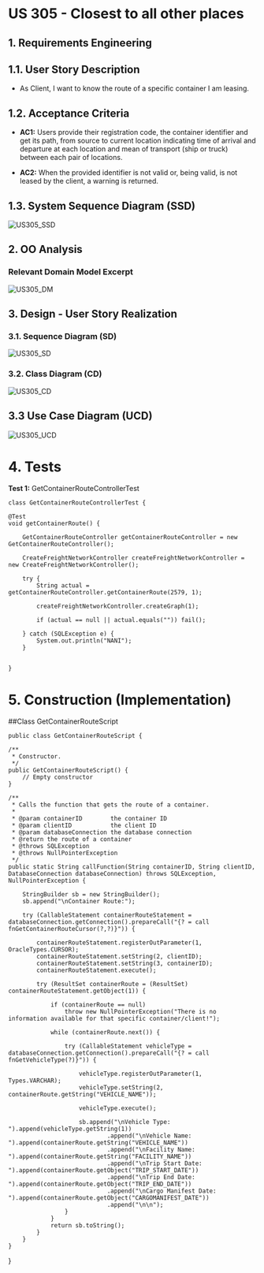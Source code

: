 # US 305 - Closest to all other places

## 1. Requirements Engineering

## 1.1. User Story Description

* As Client, I want to know the route of a specific container I am leasing.


## 1.2. Acceptance Criteria

* **AC1:** Users provide their registration code, the container identifier and get its
  path, from source to current location indicating time of arrival and
  departure at each location and mean of transport (ship or truck) between
  each pair of locations.
  
* **AC2:** When the provided identifier is not valid or, being valid, is not leased by
  the client, a warning is returned.

## 1.3. System Sequence Diagram (SSD)

![US305_SSD](US305_SSD.svg)

## 2. OO Analysis

### Relevant Domain Model Excerpt

![US305_DM](US305_DM.svg)

## 3. Design - User Story Realization

### 3.1. Sequence Diagram (SD)

![US305_SD](US305_SD.svg)

### 3.2. Class Diagram (CD)

![US305_CD](US305_CD.svg)

## 3.3 Use Case Diagram (UCD)

![US305_UCD](US305_UCD.svg)

# 4. Tests

**Test 1:** GetContainerRouteControllerTest

    class GetContainerRouteControllerTest {

    @Test
    void getContainerRoute() {

        GetContainerRouteController getContainerRouteController = new GetContainerRouteController();

        CreateFreightNetworkController createFreightNetworkController = new CreateFreightNetworkController();

        try {
            String actual = getContainerRouteController.getContainerRoute(2579, 1);

            createFreightNetworkController.createGraph(1);

            if (actual == null || actual.equals("")) fail();

        } catch (SQLException e) {
            System.out.println("NANI");
        }


    }

# 5. Construction (Implementation)



##Class GetContainerRouteScript

    public class GetContainerRouteScript {

    /**
     * Constructor.
     */
    public GetContainerRouteScript() {
        // Empty constructor
    }

    /**
     * Calls the function that gets the route of a container.
     *
     * @param containerID        the container ID
     * @param clientID           the client ID
     * @param databaseConnection the database connection
     * @return the route of a container
     * @throws SQLException
     * @throws NullPointerException
     */
    public static String callFunction(String containerID, String clientID, DatabaseConnection databaseConnection) throws SQLException, NullPointerException {

        StringBuilder sb = new StringBuilder();
        sb.append("\nContainer Route:");

        try (CallableStatement containerRouteStatement = databaseConnection.getConnection().prepareCall("{? = call fnGetContainerRouteCursor(?,?)}")) {

            containerRouteStatement.registerOutParameter(1, OracleTypes.CURSOR);
            containerRouteStatement.setString(2, clientID);
            containerRouteStatement.setString(3, containerID);
            containerRouteStatement.execute();

            try (ResultSet containerRoute = (ResultSet) containerRouteStatement.getObject(1)) {

                if (containerRoute == null)
                    throw new NullPointerException("There is no information available for that specific container/client!");

                while (containerRoute.next()) {

                    try (CallableStatement vehicleType = databaseConnection.getConnection().prepareCall("{? = call fnGetVehicleType(?)}")) {

                        vehicleType.registerOutParameter(1, Types.VARCHAR);
                        vehicleType.setString(2, containerRoute.getString("VEHICLE_NAME"));

                        vehicleType.execute();

                        sb.append("\nVehicle Type: ").append(vehicleType.getString(1))
                                .append("\nVehicle Name: ").append(containerRoute.getString("VEHICLE_NAME"))
                                .append("\nFacility Name: ").append(containerRoute.getString("FACILITY_NAME"))
                                .append("\nTrip Start Date: ").append(containerRoute.getObject("TRIP_START_DATE"))
                                .append("\nTrip End Date: ").append(containerRoute.getObject("TRIP_END_DATE"))
                                .append("\nCargo Manifest Date: ").append(containerRoute.getObject("CARGOMANIFEST_DATE"))
                                .append("\n\n");
                    }
                }
                return sb.toString();
            }
        }
    }
  }
